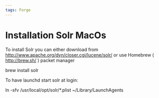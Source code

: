 ```yaml
---
tags: Forge
---
```


Installation Solr MacOs
=======================

To install Solr you can either download from http://www.apache.org/dyn/closer.cgi/lucene/solr/ or use Homebrew ( http://brew.sh/ ) packet manager

brew install solr

To have launchd start solr at login:

ln -sfv /usr/local/opt/solr/\*.plist \~/Library/LaunchAgents

